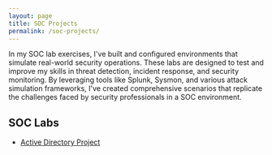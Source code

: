 ```yaml
---
layout: page
title: SOC Projects
permalink: /soc-projects/
---
```


In my SOC lab exercises, I've built and configured environments that simulate real-world security operations. These labs are designed to test and improve my skills in threat detection, incident response, and security monitoring. By leveraging tools like Splunk, Sysmon, and various attack simulation frameworks, I've created comprehensive scenarios that replicate the challenges faced by security professionals in a SOC environment.

## SOC Labs
- [Active Directory Project](./AD-Project)
